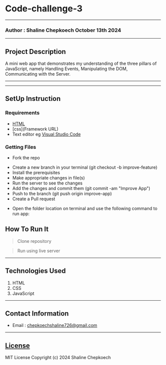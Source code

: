 # Code-challenge-3
*****
### Author : Shaline Chepkoech October 13th 2024
****
## Project Description
A mini web app that demonstrates my understanding of the three pillars of JavaScript, namely Handling Events, Manipulating the DOM, Communicating with the Server.
******
********
## SetUp Instruction
### Requirements
* [HTML](html.com)
* [css](Framework URL)
* Text editor eg [Visual Studio Code](https://code.visualstudio.com/download)


### Getting Files
* Fork the repo
- Create a new branch in your terminal (git checkout -b improve-feature)
- Install the prerequisites
- Make appropriate changes in file(s)
- Run the server to see the changes
- Add the changes and commit them (git commit -am "Improve App")
- Push to the branch (git push origin improve-app)
- Create a Pull request
* Open the folder location on terminal and use the following command to run app:

## How To Run It
>  Clone repository

> Run using live server
*****
## Technologies Used
1. HTML
2. CSS
3. JavaScript
*****
## Contact Information
* Email : chepkoechshaline726@gmail.com
*****
## [License](LICENSE)
MIT License
Copyright (c) 2024 Shaline Chepkoech
